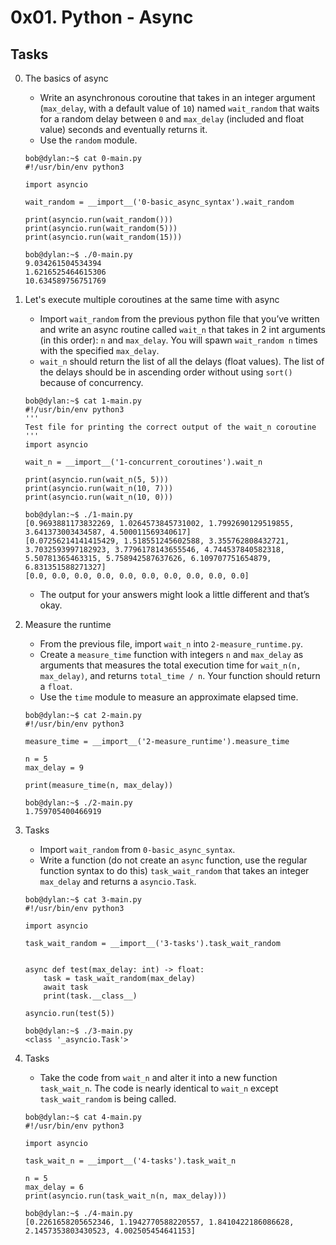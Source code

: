 # 0x01. Python - Async

## Tasks

0. The basics of async

	- Write an asynchronous coroutine that takes in an integer argument (`max_delay`, with a default value of `10`) named `wait_random` that waits for a random delay between `0` and `max_delay` (included and float value) seconds and eventually returns it.
	- Use the `random` module.

	```
	bob@dylan:~$ cat 0-main.py
	#!/usr/bin/env python3

	import asyncio

	wait_random = __import__('0-basic_async_syntax').wait_random

	print(asyncio.run(wait_random()))
	print(asyncio.run(wait_random(5)))
	print(asyncio.run(wait_random(15)))

	bob@dylan:~$ ./0-main.py
	9.034261504534394
	1.6216525464615306
	10.634589756751769
	```

1. Let's execute multiple coroutines at the same time with async

	- Import `wait_random` from the previous python file that you’ve written and write an async routine called `wait_n` that takes in 2 int arguments (in this order): `n` and `max_delay`. You will spawn `wait_random n` times with the specified `max_delay`.
	- `wait_n` should return the list of all the delays (float values). The list of the delays should be in ascending order without using `sort()` because of concurrency.

	```
	bob@dylan:~$ cat 1-main.py
	#!/usr/bin/env python3
	'''
	Test file for printing the correct output of the wait_n coroutine
	'''
	import asyncio

	wait_n = __import__('1-concurrent_coroutines').wait_n

	print(asyncio.run(wait_n(5, 5)))
	print(asyncio.run(wait_n(10, 7)))
	print(asyncio.run(wait_n(10, 0)))

	bob@dylan:~$ ./1-main.py
	[0.9693881173832269, 1.0264573845731002, 1.7992690129519855, 3.641373003434587, 4.500011569340617]
	[0.07256214141415429, 1.518551245602588, 3.355762808432721, 3.7032593997182923, 3.7796178143655546, 4.744537840582318, 5.50781365463315, 5.758942587637626, 6.109707751654879, 6.831351588271327]
	[0.0, 0.0, 0.0, 0.0, 0.0, 0.0, 0.0, 0.0, 0.0, 0.0]
	```

	- The output for your answers might look a little different and that’s okay.

2. Measure the runtime

	- From the previous file, import `wait_n` into `2-measure_runtime.py`.
	- Create a `measure_time` function with integers `n` and `max_delay` as arguments that measures the total execution time for `wait_n(n, max_delay)`, and returns `total_time / n`. Your function should return a `float`.
	- Use the `time` module to measure an approximate elapsed time.

	```
	bob@dylan:~$ cat 2-main.py
	#!/usr/bin/env python3

	measure_time = __import__('2-measure_runtime').measure_time

	n = 5
	max_delay = 9

	print(measure_time(n, max_delay))

	bob@dylan:~$ ./2-main.py
	1.759705400466919
	```

3. Tasks

	- Import `wait_random` from `0-basic_async_syntax`.
	- Write a function (do not create an `async` function, use the regular function syntax to do this) `task_wait_random` that takes an integer `max_delay` and returns a `asyncio.Task`.

	```
	bob@dylan:~$ cat 3-main.py
	#!/usr/bin/env python3

	import asyncio

	task_wait_random = __import__('3-tasks').task_wait_random


	async def test(max_delay: int) -> float:
	    task = task_wait_random(max_delay)
	    await task
	    print(task.__class__)

	asyncio.run(test(5))

	bob@dylan:~$ ./3-main.py
	<class '_asyncio.Task'>
	```

4. Tasks

	- Take the code from `wait_n` and alter it into a new function `task_wait_n`. The code is nearly identical to `wait_n` except `task_wait_random` is being called.

	```
	bob@dylan:~$ cat 4-main.py
	#!/usr/bin/env python3

	import asyncio

	task_wait_n = __import__('4-tasks').task_wait_n

	n = 5
	max_delay = 6
	print(asyncio.run(task_wait_n(n, max_delay)))

	bob@dylan:~$ ./4-main.py
	[0.2261658205652346, 1.1942770588220557, 1.8410422186086628, 2.1457353803430523, 4.002505454641153]
	```
